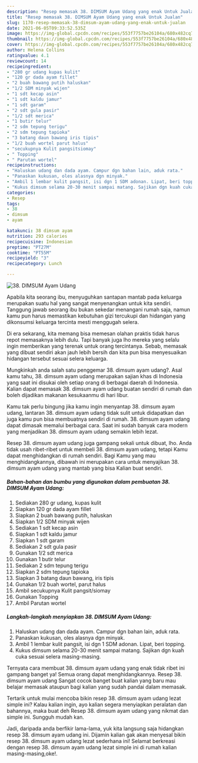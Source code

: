 ```yaml
---
description: "Resep memasak 38. DIMSUM Ayam Udang yang enak Untuk Jualan"
title: "Resep memasak 38. DIMSUM Ayam Udang yang enak Untuk Jualan"
slug: 1170-resep-memasak-38-dimsum-ayam-udang-yang-enak-untuk-jualan
date: 2021-06-05T09:33:52.535Z
image: https://img-global.cpcdn.com/recipes/553f7757be26104a/680x482cq70/38-dimsum-ayam-udang-foto-resep-utama.jpg
thumbnail: https://img-global.cpcdn.com/recipes/553f7757be26104a/680x482cq70/38-dimsum-ayam-udang-foto-resep-utama.jpg
cover: https://img-global.cpcdn.com/recipes/553f7757be26104a/680x482cq70/38-dimsum-ayam-udang-foto-resep-utama.jpg
author: Helena Collins
ratingvalue: 4.1
reviewcount: 14
recipeingredient:
- "280 gr udang kupas kulit"
- "120 gr dada ayam fillet"
- "2 buah bawang putih haluskan"
- "1/2 SDM minyak wijen"
- "1 sdt kecap asin"
- "1 sdt kaldu jamur"
- "1 sdt garam"
- "2 sdt gula pasir"
- "1/2 sdt merica"
- "1 butir telur"
- "2 sdm tepung terigu"
- "2 sdm tepung tapioka"
- "3 batang daun bawang iris tipis"
- "1/2 buah wortel parut halus"
- "secukupnya Kulit pangsitsiomay"
- " Topping"
- " Parutan wortel"
recipeinstructions:
- "Haluskan udang dan dada ayam. Campur dgn bahan lain, aduk rata."
- "Panaskan kukusan, oles alasnya dgn minyak."
- "Ambil 1 lembar kulit pangsit, isi dgn 1 SDM adonan. Lipat, beri topping."
- "Kukus dimsum selama 20-30 menit sampai matang. Sajikan dgn kuah cuka sesuai selera masing-masing."
categories:
- Resep
tags:
- 38
- dimsum
- ayam

katakunci: 38 dimsum ayam 
nutrition: 293 calories
recipecuisine: Indonesian
preptime: "PT27M"
cooktime: "PT55M"
recipeyield: "3"
recipecategory: Lunch

---
```



![38. DIMSUM Ayam Udang](https://img-global.cpcdn.com/recipes/553f7757be26104a/680x482cq70/38-dimsum-ayam-udang-foto-resep-utama.jpg)

Apabila kita seorang ibu, menyuguhkan santapan mantab pada keluarga merupakan suatu hal yang sangat menyenangkan untuk kita sendiri. Tanggung jawab seorang ibu bukan sekedar menangani rumah saja, namun kamu pun harus memastikan kebutuhan gizi tercukupi dan hidangan yang dikonsumsi keluarga tercinta mesti menggugah selera.

Di era  sekarang, kita memang bisa memesan olahan praktis tidak harus repot memasaknya lebih dulu. Tapi banyak juga lho mereka yang selalu ingin memberikan yang terenak untuk orang tercintanya. Sebab, memasak yang dibuat sendiri akan jauh lebih bersih dan kita pun bisa menyesuaikan hidangan tersebut sesuai selera keluarga. 



Mungkinkah anda salah satu penggemar 38. dimsum ayam udang?. Asal kamu tahu, 38. dimsum ayam udang merupakan sajian khas di Indonesia yang saat ini disukai oleh setiap orang di berbagai daerah di Indonesia. Kalian dapat memasak 38. dimsum ayam udang buatan sendiri di rumah dan boleh dijadikan makanan kesukaanmu di hari libur.

Kamu tak perlu bingung jika kamu ingin menyantap 38. dimsum ayam udang, lantaran 38. dimsum ayam udang tidak sulit untuk didapatkan dan juga kamu pun bisa membuatnya sendiri di rumah. 38. dimsum ayam udang dapat dimasak memalui berbagai cara. Saat ini sudah banyak cara modern yang menjadikan 38. dimsum ayam udang semakin lebih lezat.

Resep 38. dimsum ayam udang juga gampang sekali untuk dibuat, lho. Anda tidak usah ribet-ribet untuk membeli 38. dimsum ayam udang, tetapi Kamu dapat menghidangkan di rumah sendiri. Bagi Kamu yang mau menghidangkannya, dibawah ini merupakan cara untuk menyajikan 38. dimsum ayam udang yang mantab yang bisa Kalian buat sendiri.

<!--inarticleads1-->

##### Bahan-bahan dan bumbu yang digunakan dalam pembuatan 38. DIMSUM Ayam Udang:

1. Sediakan 280 gr udang, kupas kulit
1. Siapkan 120 gr dada ayam fillet
1. Siapkan 2 buah bawang putih, haluskan
1. Siapkan 1/2 SDM minyak wijen
1. Sediakan 1 sdt kecap asin
1. Siapkan 1 sdt kaldu jamur
1. Siapkan 1 sdt garam
1. Sediakan 2 sdt gula pasir
1. Gunakan 1/2 sdt merica
1. Gunakan 1 butir telur
1. Sediakan 2 sdm tepung terigu
1. Siapkan 2 sdm tepung tapioka
1. Siapkan 3 batang daun bawang, iris tipis
1. Gunakan 1/2 buah wortel, parut halus
1. Ambil secukupnya Kulit pangsit/siomay
1. Gunakan  Topping
1. Ambil  Parutan wortel




<!--inarticleads2-->

##### Langkah-langkah menyiapkan 38. DIMSUM Ayam Udang:

1. Haluskan udang dan dada ayam. Campur dgn bahan lain, aduk rata.
1. Panaskan kukusan, oles alasnya dgn minyak.
1. Ambil 1 lembar kulit pangsit, isi dgn 1 SDM adonan. Lipat, beri topping.
1. Kukus dimsum selama 20-30 menit sampai matang. Sajikan dgn kuah cuka sesuai selera masing-masing.




Ternyata cara membuat 38. dimsum ayam udang yang enak tidak ribet ini gampang banget ya! Semua orang dapat menghidangkannya. Resep 38. dimsum ayam udang Sangat cocok banget buat kalian yang baru mau belajar memasak ataupun bagi kalian yang sudah pandai dalam memasak.

Tertarik untuk mulai mencoba bikin resep 38. dimsum ayam udang lezat simple ini? Kalau kalian ingin, ayo kalian segera menyiapkan peralatan dan bahannya, maka buat deh Resep 38. dimsum ayam udang yang nikmat dan simple ini. Sungguh mudah kan. 

Jadi, daripada anda berfikir lama-lama, yuk kita langsung saja hidangkan resep 38. dimsum ayam udang ini. Dijamin kalian gak akan menyesal bikin resep 38. dimsum ayam udang lezat sederhana ini! Selamat berkreasi dengan resep 38. dimsum ayam udang lezat simple ini di rumah kalian masing-masing,oke!.

